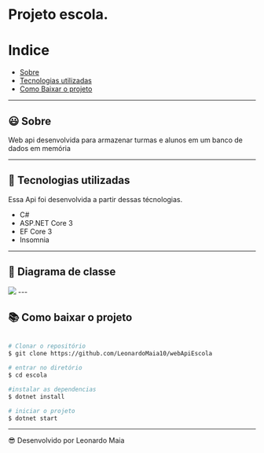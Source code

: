<h1>
    Projeto escola.
</h1>

# Indice

- [Sobre](#-sobre)
- [Tecnologias utilizadas](#-tecnologias-utilizadas)
- [Como Baixar o projeto](#-como-baixar-o-projeto)

---

## 😃 Sobre

<p>  Web api desenvolvida para armazenar turmas e alunos em um banco de dados em memória
</p>

---

## 🚀 Tecnologias utilizadas

Essa Api foi desenvolvida a partir dessas técnologias.

- C#
- ASP.NET Core 3
- EF Core 3
- Insomnia

---

## 📖 Diagrama de classe

<img src="https://user-images.githubusercontent.com/56007944/91089026-57d75980-e629-11ea-88a7-8427c5958577.PNG">
---

## 📚 Como baixar o projeto

```bash

# Clonar o repositório
$ git clone https://github.com/LeonardoMaia10/webApiEscola

# entrar no diretório
$ cd escola

#instalar as dependencias
$ dotnet install

# iniciar o projeto
$ dotnet start
```
---

😎 Desenvolvido por Leonardo Maia
